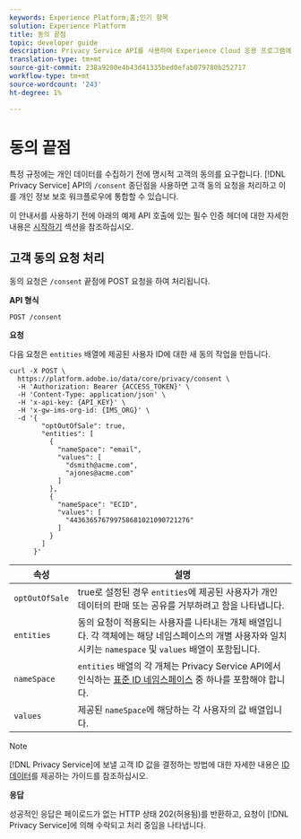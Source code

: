 ```yaml
---
keywords: Experience Platform;홈;인기 항목
solution: Experience Platform
title: 동의 끝점
topic: developer guide
description: Privacy Service API를 사용하여 Experience Cloud 응용 프로그램에 대한 고객 동의 요청을 관리하는 방법을 알아봅니다.
translation-type: tm+mt
source-git-commit: 238a9200e4b43d41335bed0efab079780b252717
workflow-type: tm+mt
source-wordcount: '243'
ht-degree: 1%

---
```



# 동의 끝점

특정 규정에는 개인 데이터를 수집하기 전에 명시적 고객의 동의를 요구합니다. [!DNL Privacy Service] API의 `/consent` 종단점을 사용하면 고객 동의 요청을 처리하고 이를 개인 정보 보호 워크플로우에 통합할 수 있습니다.

이 안내서를 사용하기 전에 아래의 예제 API 호출에 있는 필수 인증 헤더에 대한 자세한 내용은 [시작하기](./getting-started.md) 섹션을 참조하십시오.

## 고객 동의 요청 처리

동의 요청은 `/consent` 끝점에 POST 요청을 하여 처리됩니다.

**API 형식**

```http
POST /consent
```

**요청**

다음 요청은 `entities` 배열에 제공된 사용자 ID에 대한 새 동의 작업을 만듭니다.

```shell
curl -X POST \
  https://platform.adobe.io/data/core/privacy/consent \
  -H 'Authorization: Bearer {ACCESS_TOKEN}' \
  -H 'Content-Type: application/json' \
  -H 'x-api-key: {API_KEY}' \
  -H 'x-gw-ims-org-id: {IMS_ORG}' \
  -d '{
        "optOutOfSale": true,
        "entities": [
          {
            "nameSpace": "email",
            "values": [
              "dsmith@acme.com",
              "ajones@acme.com"
            ]
          },
          {
            "nameSpace": "ECID",
            "values": [
              "443636576799758681021090721276"
            ]
          }
        ]
      }'
```

| 속성 | 설명 |
| --- | --- |
| `optOutOfSale` | true로 설정된 경우 `entities`에 제공된 사용자가 개인 데이터의 판매 또는 공유를 거부하려고 함을 나타냅니다. |
| `entities` | 동의 요청이 적용되는 사용자를 나타내는 개체 배열입니다. 각 객체에는 해당 네임스페이스의 개별 사용자와 일치시키는 `namespace` 및 `values` 배열이 포함됩니다. |
| `nameSpace` | `entities` 배열의 각 개체는 Privacy Service API에서 인식하는 [표준 ID 네임스페이스](./appendix.md#standard-namespaces) 중 하나를 포함해야 합니다. |
| `values` | 제공된 `nameSpace`에 해당하는 각 사용자의 값 배열입니다. |

>[!NOTE]
>
>[!DNL Privacy Service]에 보낼 고객 ID 값을 결정하는 방법에 대한 자세한 내용은 [ID 데이터](../identity-data.md)를 제공하는 가이드를 참조하십시오.

**응답**

성공적인 응답은 페이로드가 없는 HTTP 상태 202(허용됨)를 반환하고, 요청이 [!DNL Privacy Service]에 의해 수락되고 처리 중임을 나타냅니다.